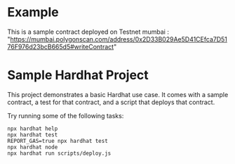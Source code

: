 # Example 
This is a sample contract deployed on Testnet mumbai :
"https://mumbai.polygonscan.com/address/0x2D33B029Ae5D41CEfca7D5176F976d23bcB665d5#writeContract"


# Sample Hardhat Project

This project demonstrates a basic Hardhat use case. It comes with a sample contract, a test for that contract, and a script that deploys that contract.

Try running some of the following tasks:

```shell
npx hardhat help
npx hardhat test
REPORT_GAS=true npx hardhat test
npx hardhat node
npx hardhat run scripts/deploy.js
```
